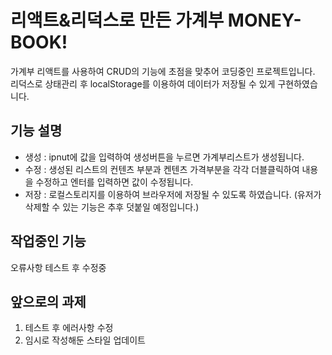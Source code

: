 # 리액트&리덕스로 만든 가계부 MONEY-BOOK!
가계부 리액트를 사용하여 CRUD의 기능에 초점을 맞추어 코딩중인 프로젝트입니다.
리덕스로 상태관리 후 localStorage를 이용하여 데이터가 저장될 수 있게 구현하였습니다.

## 기능 설명
- 생성 : ipnut에 값을 입력하여 생성버튼을 누르면 가계부리스트가 생성됩니다.
- 수정 : 생성된 리스트의 컨텐츠 부분과 켄텐츠 가격부분을 각각 더블클릭하여 내용을 수정하고 엔터를 입력하면 값이 수정됩니다.
- 저장 : 로컬스토리지를 이용하여 브라우저에 저장될 수 있도록 하였습니다. (유저가 삭제할 수 있는 기능은 추후 덧붙일 예정입니다.)

## 작업중인 기능
오류사항 테스트 후 수정중

## 앞으로의 과제
1. 테스트 후 에러사항 수정
2. 임시로 작성해둔 스타일 업데이트

 

